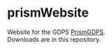 # prismWebsite

Website for the GDPS [PrismGDPS](https://prismized.ncservers.xyz).<br>
Downloads are in this repository.
